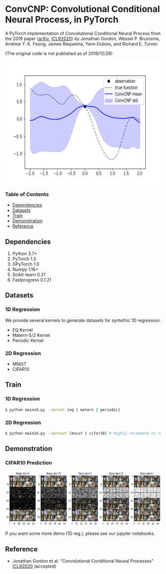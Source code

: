 # ConvCNP: Convolutional Conditional Neural Process, in PyTorch

A PyTorch implementation of Convolutional Conditional Neural Process from the 2019 paper ([arXiv](https://arxiv.org/abs/1910.13556), [ICLR2020](https://openreview.net/forum?id=Skey4eBYPS)) by Jonathan Gordon, Wessel P. Bruinsma, Andrew Y. K. Foong, James Requeima, Yann Dubois, and Richard E. Turner.

(The original code is not published as of 2019/12/28)


<img align="center" src= "https://github.com/makora9143/pytorch-convcnp/blob/master/demo_images/anim.gif" height = 400/>



### Table of Contents
- <a href='#installation'>Dependencies</a>
- <a href='#datasets'>Datasets</a>
- <a href='#training-ssd'>Train</a>
- <a href='#evaluation'>Demonstration</a>
- <a href='#references'>Reference</a>


## Dependencies

1. Python 3.7+
2. PyTorch 1.3
3. GPyTorch 1.0
4. Numpy 1.16+
5. Scikit-learn 0.21
6. Fastprogress 0.1.21



## Datasets

### 1D Regression
We provide several kernels to generate datasets for syntethic 1D regression:

- EQ Kernel
- Matern-5/2 Kernel
- Periodic Kernel

### 2D Regression
- MNIST
- CIFAR10


## Train

### 1D Regression
```bash
$ python main1d.py --kernel [eq | matern | periodic]
```
### 2D Regression

```bash
$ python main2d.py --dataset [mnist | cifar10] # Highly recommend to run this code in your GPU environment!
```

## Demonstration

### CIFAR10 Prediction

<img align="center" src= "https://github.com/makora9143/pytorch-convcnp/blob/master/demo_images/cifar10-demo.png" height = 180/>

If you want some more demo (1D reg.), please see our jupyter notebooks.




## Reference
- Jonathan Gordon et al. "Convolutional Conditional Neural Processes" [ICLR2020](https://openreview.net/forum?id=Skey4eBYPS) (accepted)